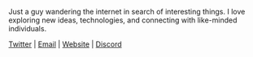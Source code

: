 Just a guy wandering the internet in search of interesting things. I love exploring new ideas, technologies, and connecting with like-minded individuals.
 
[Twitter](https://twitter.com/marzelonnn) | [Email](mailto:marzelon44@gmail.com) | [Website](https://jaffersathick.vercel.app) | [Discord](https://discord.com/users/854039256904368187)
